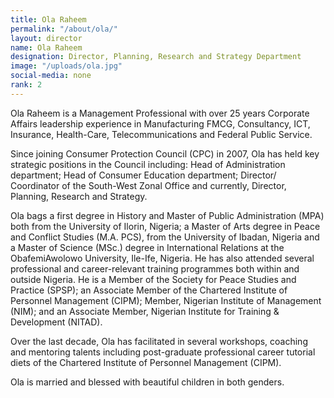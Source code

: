 ```yaml
---
title: Ola Raheem
permalink: "/about/ola/"
layout: director
name: Ola Raheem
designation: Director, Planning, Research and Strategy Department
image: "/uploads/ola.jpg"
social-media: none
rank: 2
---
```


Ola Raheem is a Management Professional with over 25 years Corporate Affairs leadership experience in Manufacturing FMCG, Consultancy, ICT, Insurance, Health-Care, Telecommunications and Federal Public Service.

Since joining Consumer Protection Council (CPC) in 2007, Ola has held key strategic positions in the Council including: Head of Administration department; Head of Consumer Education department; Director/ Coordinator of the South-West Zonal Office and currently, Director, Planning, Research and Strategy.

Ola bags a first degree in History and Master of Public Administration (MPA) both from the University of Ilorin, Nigeria; a Master of Arts degree in Peace and Conflict Studies (M.A. PCS), from the University of Ibadan, Nigeria and a Master of Science (MSc.) degree in International Relations at the ObafemiAwolowo University, Ile-Ife, Nigeria. He has also attended several professional and career-relevant training programmes both within and outside Nigeria. He is a Member of the Society for Peace Studies and Practice (SPSP); an Associate Member of the Chartered Institute of Personnel Management (CIPM); Member, Nigerian Institute of Management (NIM); and an Associate Member, Nigerian Institute for Training &amp; Development (NITAD).

Over the last decade, Ola has facilitated in several workshops, coaching and mentoring talents including post-graduate professional career tutorial diets of the Chartered Institute of Personnel Management (CIPM).

Ola is married and blessed with beautiful children in both genders.